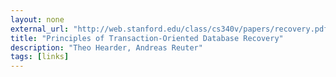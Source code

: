 ```yaml
---
layout: none
external_url: "http://web.stanford.edu/class/cs340v/papers/recovery.pdf"
title: "Principles of Transaction-Oriented Database Recovery"
description: "Theo Hearder, Andreas Reuter"
tags: [links]
---
```

